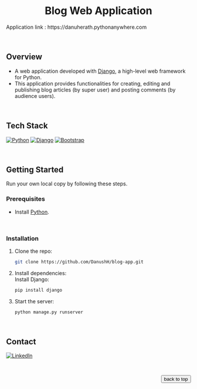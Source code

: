 <a name="readme-top"></a>

<h1 align="center">Blog Web Application</h1>
<p>Application link : https://danuherath.pythonanywhere.com</p>

<br/>

## Overview
- A web application developed with [Django](https://www.djangoproject.com/), a high-level web framework for Python.
- This application provides functionalities for creating, editing and publishing blog articles (by super user) and posting comments (by audience users).

<br/>

## Tech Stack
[![Python][Python-badge]][Python-url]
[![Django][Django-badge]][Django-url]
[![Bootstrap][Bootstrap-badge]][Bootstrap-url]

<br/>

## Getting Started
Run your own local copy by following these steps.

### Prerequisites
- Install [Python](https://www.python.org/downloads/).

<br/>

### Installation

1. Clone the repo:
   ```sh
   git clone https://github.com/DanushH/blog-app.git
   ```

2. Install dependencies:
   <br/>
   Install Django:
   ```sh
   pip install django
   ```

3. Start the server:
   ```sh
   python manage.py runserver
   ```

<br/>

<!-- ADD DEMO HERE -->

## Contact

[![LinkedIn][linkedin-shield]][linkedin-url]

<br/>

<p align="right">
   <a href="#readme-top">
     <button type="button">back to top</button>
   </a>
</p>

<!-- MARKDOWN LINKS & IMAGES -->
[Python-badge]: https://img.shields.io/badge/Python-black?style=for-the-badge&logo=python&logoColor=%23FDD835
[Python-url]: https://www.python.org
[Django-badge]: https://img.shields.io/badge/Django-black?style=for-the-badge&logo=django&logoColor=%231B5E20
[Django-url]: https://www.djangoproject.com
[Bootstrap-badge]: https://img.shields.io/badge/Bootstrap-black?style=for-the-badge&logo=bootstrap&logoColor=%236A1B9A
[Bootstrap-url]: https://getbootstrap.com/
[linkedin-shield]: https://img.shields.io/badge/Linkedin-black?style=for-the-badge&logo=linkedin&logoColor=%230277BD
[linkedin-url]: https://linkedin.com/in/danushika-herath

<br/>
